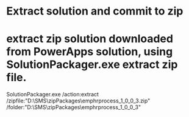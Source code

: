 # Extract solution and commit to zip
# extract zip solution downloaded from PowerApps solution, using SolutionPackager.exe extract zip file.

SolutionPackager.exe /action:extract /zipfile:"D:\SMS\zipPackages\emphrprocess_1_0_0_3.zip" /folder:"D:\SMS\zipPackages\emphrprocess_1_0_0_3"
